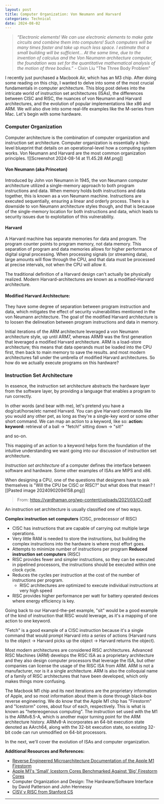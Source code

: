 ```yaml
---
layout: post
title: Computer Organization: Von Neumann and Harvard 
categories: Technical
date: 2024-08-02
---
```


> *“Electronic elements! We can use electronic elements to make gate circuits and combine them into computers! Such computers will be many times faster and take up much less space. I estimate that a small building will be sufficient… At the same time, due to the invention of calculus and the Von Neumann architecture computer, the foundation was set for the quantitative mathematical analysis of the motion of three bodies.”* - Cixin Liu "The Three Body Problem"


I recently just purchased a Macbook Air, which has an M3 chip. After doing some reading on this chip, I wanted to delve into some of the most crucial fundamentals in computer architecture. This blog post delves into the intricate world of instruction set architectures (ISAs), the differences between CISC and RISC, the nuances of von Neumann and Harvard architectures, and the evolution of popular implementations like x86 and ARM. We will also dive into some real-life examples like the M-series from Mac.  Let's begin with some hardware.
### Computer Organization
Computer architecture is the combination of computer organization and instruction set architecture. Computer organization is essentially a high-level blueprint that details on an operational-level how a computing system works. Von Neumann and Harvard are the most common organization principles. 
![[Screenshot 2024-08-14 at 11.45.28 AM.png]]
#### Von Neumann (aka Princeton)

Introduced by John von Neumann in 1945, the von Neumann computer architecture utilized a single-memory approach to both program instructions and data. When memory holds both instructions and data together, this is known as a von Neumann machine. Instructions are executed sequentially, ensuring a linear and orderly process. There is a downside to von Neumann architecture styles though, and that is because of the single-memory location for both instructions and data, which leads to security issues due to exploitation of this vulnerability. 

#### Harvard
A Harvard machine has separate memories for data and program. The program counter points to program memory, not data memory. This separation of program and data memories allows for higher performance of digital signal processing. When processing signals (or streaming data), large amounts will flow through the CPU, and that data must be processed at precise intervals, not when the CPU will allow it.

The traditional definition of a Harvard design can't actually be physically realized. Modern Harvard-architectures are known as a modified-Harvard architecture. 


#### Modified Harvard Architecture:
They have some degree of separation between program instruction and data, which mitigates the effect of security vulnerabilities mentioned in the von Neumann architecture. The goal of the modified Harvard architecture is to loosen the delineation between program instructions and data in memory.

 Initial iterations of the ARM architecture leveraged a von Neumann architecture style, up until ARM7, whereas ARM9 was the first generation that leveraged a modified Harvard architecture. ARM is a load-store architecture; this means that data operands must be loaded into the CPU first, then back to main memory to save the results. and most modern architectures fall under the umbrella of modified Harvard architectures. So how do we actually execute programs on this hardware?
### Instruction Set Architecture

In essence, the instruction set architecture abstracts the hardware layer from the software layer, by providing a language that enables a program to run correctly. 

In other words (and bear with me), let's pretend you have a dog/cat/horse/etc named Harvard. You can give Harvard commands like you would any other pet, as long as they're a single-key word or some other short command. We can map an action to a keyword, like so:
**action:                       keyword:**
retrieval of a ball -> "fetch!"
sitting down        ->  "sit!"

and so-on. 

This mapping of an action to a keyword helps form the foundation of the intuitive understanding we want going into our discussion of instruction set architecture. 

*Instruction set architecture* of a computer defines the interface between software and hardware. Some other examples of ISAs are MIPS and x86. 

When designing a CPU, one of the questions that designers have to ask themselves is "Will the CPU be CISC or RISC?" but what does that mean?
![[Pasted image 20240902094158.png]]
> From: https://vardhaman.org/wp-content/uploads/2021/03/CO.pdf

An instruction set architecture is usually classified one of two ways.  

**Complex instruction set computers** (CISC, predecessor of RISC)
- CISC has instructions that are capable of carrying out multiple large operations.
- Very little RAM is needed to store the instructions, but building the complex instructions into the hardware is where most effort goes.
- Attempts to minimize number of instructions per program 
**Reduced instruction set computers** (RISC)
- RISC provides fewer and simpler instructions, so they can be executed in pipelined processors, the instructions should be executed within one clock cycle. 
- Reduces the cycles per instruction at the cost of the number of instructions per program.
	- RISC architectures are optimized to execute individual instructions at very high speed
- RISC provides higher performance per watt for battery operated devices where energy efficiency is key.

Going back to our Harvard-the-pet example, "sit" would be a good example of the kind of instruction that RISC would leverage, as it's a mapping of one action to one keyword. 

"Fetch" is a good example of a CISC instruction because it's a single command that would prompt Harvard into a *series* of actions (Harvard runs to the object -> Harvard picks up the object -> Harvard returns the object). 

Most modern architectures are considered RISC architectures. Advanced RISC Machines (ARM) develops the RISC ISA as a proprietary architecture and they also design computer processors that leverage the ISA, but other companies can license the usage of the RISC ISA from ARM. ARM is not a manufacturer, nor is it a single architecture. ARM is also the colloquial name of a family of RISC architectures that have been developed, which only makes things more confusing. 

The Macbook M1 chip and its next iterations are the proprietary information of Apple, and so most information about them is done through black-box reverse engineering. We do know that the Apple M1 chip has "Firestorm" and "Icestorm" cores, about four of each, respectively. This is what is known as "hetereogenous computing". The instruction set used with the M1 is the ARMv8.5-A, which is another major turning point for the ARM architecture history. ARMv8-A incorporates an 64-bit execution state denoted as AArch64, along with the 32-bit execution state, so existing 32-bit code can run unmodified on 64-bit processors.

 In the next, we'll cover the evolution of ISAs and computer organization. 
 
 **Additional Resources and References:**
 - [Reverse Engineered Microarchitecture Documentation of the Apple M1 Firestorm](https://dougallj.github.io/applecpu/firestorm.html)
-  [Apple M1's 'Small' Icestorm Cores Benchmarked Against 'Big' Firestorm Cores](https://www.tomshardware.com/news/apple-m1-icestorm-delivers)
- Computer Organization and Design: The Hardware/Software Interface by David Patterson and John Hennessy
- [CISV v RISC from Stanford CS](https://cs.stanford.edu/people/eroberts/courses/soco/projects/risc/risccisc/)

----

